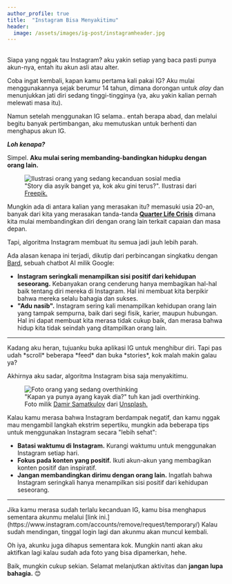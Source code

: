 ```yaml
---
author_profile: true
title:  "Instagram Bisa Menyakitimu"
header:
  image: /assets/images/ig-post/instagramheader.jpg
---
```


<br>Siapa yang nggak tau Instagram? aku yakin setiap yang baca pasti punya akun-nya, entah itu akun asli atau alter.

Coba ingat kembali, kapan kamu pertama kali pakai IG? Aku mulai menggunakannya sejak berumur 14 tahun, dimana dorongan untuk *alay* dan menunjukkan jati diri sedang tinggi-tingginya (ya, aku yakin kalian pernah melewati masa itu).

Namun setelah menggunakan IG selama.. entah berapa abad, dan melalui begitu banyak pertimbangan, aku memutuskan untuk berhenti dan menghapus akun IG.

***Loh kenapa?***

Simpel. **Aku mulai sering membanding-bandingkan hidupku dengan orang lain.**

<figure>
  <img src="/blog/assets/images/ig-post/kecanduan.jpg" alt="Ilustrasi orang yang sedang kecanduan sosial media">
  <figcaption>
    "Story dia asyik banget ya, kok aku gini terus?". Ilustrasi dari <a href="https://www.freepik.com/free-vector/fear-missing-out-concept-illustrated_9878539.htm#page=2&query=instagram%20addict&position=0&from_view=search&track=ais">Freepik.</a>
  </figcaption>
</figure>

Mungkin ada di antara kalian yang merasakan itu? memasuki usia 20-an, banyak dari kita yang merasakan tanda-tanda [**Quarter Life Crisis**](https://yankes.kemkes.go.id/view_artikel/2046/mengenali-quarter-life-crisis-dan-cara-menghadapinya) dimana kita mulai membandingkan diri dengan orang lain terkait capaian dan masa depan.

Tapi, algoritma Instagram membuat itu semua jadi jauh lebih parah.

Ada alasan kenapa ini terjadi, dikutip dari perbincangan singkatku dengan [Bard](https://bard.google.com/), sebuah chatbot AI milik Google:
* **Instagram seringkali menampilkan sisi positif dari kehidupan seseorang.** Kebanyakan orang cenderung hanya membagikan hal-hal baik tentang diri mereka di Instagram. Hal ini membuat kita berpikir bahwa mereka selalu bahagia dan sukses.
* **"Adu nasib".**  Instagram sering kali menampilkan kehidupan orang lain yang tampak sempurna, baik dari segi fisik, karier, maupun hubungan. Hal ini dapat membuat kita merasa tidak cukup baik, dan merasa bahwa hidup kita tidak seindah yang ditampilkan orang lain.

<hr/>
Kadang aku heran, tujuanku buka aplikasi IG untuk menghibur diri. Tapi pas udah *scroll* beberapa *feed* dan buka *stories*, kok malah makin galau ya?

Akhirnya aku sadar, algoritma Instagram bisa saja menyakitimu.

<figure>
  <img src="/blog/assets/images/ig-post/damir-samatkulov-ovt-unsplash.jpg" alt="Foto orang yang sedang overthinking">
  <figcaption>
    "Kapan ya punya ayang kayak dia?" tuh kan jadi overthinking. Foto milik <a href="https://unsplash.com/@dsamatkulov?utm_source=unsplash&utm_medium=referral&utm_content=creditCopyText">Damir Samatkulov</a> dari <a href="https://unsplash.com/photos/x7JIZ8XEyGM?utm_source=unsplash&utm_medium=referral&utm_content=creditCopyText">Unsplash.</a>
  
  </figcaption>
</figure>

Kalau kamu merasa bahwa Instagram berdampak negatif, dan kamu nggak mau mengambil langkah ekstrim sepertiku, mungkin ada beberapa tips untuk menggunakan Instagram secara "lebih sehat":

* **Batasi waktumu di Instagram.** Kurangi waktumu untuk menggunakan Instagram setiap hari.
* **Fokus pada konten yang positif.** Ikuti akun-akun yang membagikan konten positif dan inspiratif.
* **Jangan membandingkan dirimu dengan orang lain.** Ingatlah bahwa Instagram seringkali hanya menampilkan sisi positif dari kehidupan seseorang.

<hr/>
Jika kamu merasa sudah terlalu kecanduan IG, kamu bisa menghapus sementara akunmu melalui [link ini.](https://www.instagram.com/accounts/remove/request/temporary/) Kalau sudah mendingan, tinggal login lagi dan akunmu akan muncul kembali.

Oh iya, akunku juga dihapus sementara kok. Mungkin nanti akan aku aktifkan lagi kalau sudah ada foto yang bisa dipamerkan, hehe.

Baik, mungkin cukup sekian. Selamat melanjutkan aktivitas dan **jangan lupa bahagia.** 😊